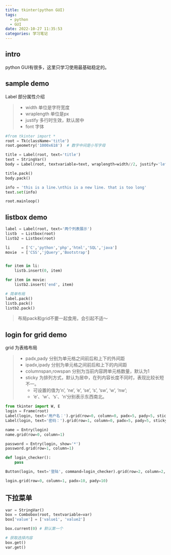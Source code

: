 ```yaml
---
title: tkinter(python GUI)
tags:
  - python
  - GUI
date: 2022-10-27 11:35:53
categories: 学习笔记
---
```


intro
---

python GUI有很多，这里只学习使用最基础稳定的。

sample demo
---

Label 部分属性介绍
> - width 单位是字符宽度
> - wraplength 单位是px
> - justify 多行时生效，默认居中
> - font 字体


```python
#from tkinter import *
root = Tk(className='title')
root.geometry('1000x618')  # 数字中间是小写字母

title = Label(root, text='title')
text = StringVar()
body = Label(root, textvariable=text, wraplength=width//2, justify='left', font=('Helvetica', 12))

title.pack()
body.pack()

info = 'this is a line.\nthis is a new line. that is too long'
text.set(info)

root.mainloop()
```

listbox demo
---

```python
label = Label(root, text='两个列表展示')
listb  = Listbox(root)
listb2 = Listbox(root)

li     = ['C','python','php','html','SQL','java']
movie  = ['CSS','jQuery','Bootstrap']


for item in li:
    listb.insert(0, item)

for item in movie:
    listb2.insert('end', item)

# 简单布局
label.pack()
listb.pack()
listb2.pack()
```

> 布局pack和grid不要一起食用，会引起不适～

login for grid demo
---

grid 为表格布局

> - padx,pady 分别为单元格之间前后和上下的外间距
> - ipadx,ipady 分别为单元格之间前后和上下的内间距
> - columnspan,rowspan 分别为当前内容跨单元格数量，默认为1
> - sticky 为排列方式，默认为居中，在列内容长度不同时，表现比较长短不一。
>   - 可设置的值为’n’, ‘ne’, ‘e’, ‘se’, ‘s’, ‘sw’, ‘w’, ‘nw’;
>   - ‘e’、‘w’、‘s’、'n’分别表示东西南北。

```python
from tkinter import W, E
login = Frame(root)
Label(login, text='用户名：').grid(row=0, column=0, padx=5, pady=5, sticky=W)
Label(login, text='密码：').grid(row=1, column=0, padx=5, pady=5, sticky=E)

name = Entry(login)
name.grid(row=0, column=1)

password = Entry(login, show='*')
password.grid(row=1, column=1)

def login_checker():
    pass

Button(login, text='登陆', command=login_checker).grid(row=2, column=2, padx=10, pady=10)

login.grid(row=0, column=1, padx=10, pady=10)

```

下拉菜单
---

```python
var = StringVar()
box = Combobox(root, textvariable=var)
box['value'] = ['value1', 'value2']

box.current(0) # 默认第一个

# 获取选择内容
box.get()
var.get()
```
